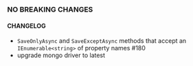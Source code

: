 ### NO BREAKING CHANGES
#### CHANGELOG
- `SaveOnlyAsync` and `SaveExceptAsync` methods that accept an `IEnumerable<string>` of property names #180
- upgrade mongo driver to latest